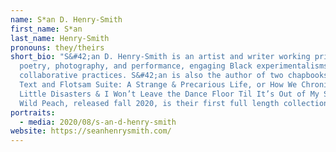 ```yaml
---
name: S*an D. Henry-Smith
first_name: S*an
last_name: Henry-Smith
pronouns: they/theirs
short_bio: "S&#42;an D. Henry-Smith is an artist and writer working primarily in
  poetry, photography, and performance, engaging Black experimentalisms and
  collaborative practices. S&#42;an is also the author of two chapbooks, Body
  Text and Flotsam Suite: A Strange & Precarious Life, or How We Chronicled the
  Little Disasters & I Won’t Leave the Dance Floor Til It’s Out of My System.
  Wild Peach, released fall 2020, is their first full length collection. "
portraits:
  - media: 2020/08/s-an-d-henry-smith
website: https://seanhenrysmith.com/
---
```

